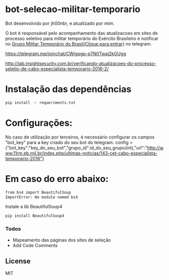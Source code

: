 # bot-selecao-militar-temporario
Bot desenvolvido por jh00nbr, e atualizado por mim.

O bot é responsável pelo acompanhamento das atualizacoes em sites de processo seletivo para militar temporário do Exército Brasileiro e  notificar no [Grupo Militar Temporário do Brasil(Clique para entrar)](https://telegram.me/joinchat/CWigpgp-p7N0Twaj2kGUgg)  no  telegram.




https://telegram.me/joinchat/CWigpgp-p7N0Twaj2kGUgg

http://lab.insightsecurity.com.br/verificando-atualizacoes-do-processo-seletio-de-cabo-especialista-temporario-2016-2/



# Instalação das dependências

```sh
pip install -r requeriments.txt
```

# Configurações:

No caso de utilização por terceiros, é necessário configurar os campos "bot_key" para a key criado do seu bot do telegram.
config = {"bot_key":"key_do_seu_bot","grupo_id":id_do_seu_grupo(int),"url":"http://www.11rm.eb.mil.br/index.php/ultimas-noticias/143-cet-cabo-especialista-temporario-2016"}


# Em caso do erro abaixo:

```sh
from bs4 import BeautifulSoup
ImportError: No module named bs4
```

Instale a lib BeautifulSoup4 
```sh
pip install BeautifulSoup4
```

### Todos

 - Mapeamento das páginas dos sites de seleção
 - Add Code Comments

License
----
MIT
